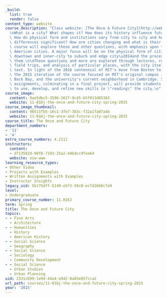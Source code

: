 ```yaml
---
_build:
  list: true
  render: false
content_type: website
course_description: "Class website: [The Once & Future City](http://web.mit.edu/thecity)\n\
  \nWhat is a city? What shapes it? How does its history influence future development?\
  \ How do physical form and institutions vary from city to city and how are these\
  \ differences significant? How are cities changing and what is their future? This\
  \ course will explore these and other questions, with emphasis upon twentieth-century\
  \ American cities. A major focus will be on the physical form of cities\u2014from\
  \ downtown and inner-city to suburb and edge city\u2014and the processes that shape\
  \ them.\n\nThese questions and more are explored through lectures, readings, workshops,\
  \ field trips, and analysis of particular places, with the city itself as a primary\
  \ text. In light of the 2016 centennial of MIT's move from Boston to Cambridge,\
  \ the 2015 iteration of the course focused on MIT's original campus in Boston's\
  \ Back Bay, and the university's current neighborhood in Cambridge. Short field\
  \ assignments, culminating in a final project, will provide students opportunities\
  \ to use, develop, and refine new skills in \"reading\" the city.\n"
course_image:
  content: 9ae5dbc5-3596-262f-9c45-b5f013d85363
  website: 11-016j-the-once-and-future-city-spring-2015
course_image_thumbnail:
  content: 96511fb5-16c1-3fe7-3b3c-f32a1fa07a4b
  website: 11-016j-the-once-and-future-city-spring-2015
course_title: The Once and Future City
department_numbers:
- '11'
- '4'
extra_course_numbers: 4.211J
instructors:
  content:
  - d713582d-90f8-7193-25a2-44bdcc9fee64
  website: ocw-www
learning_resource_types:
- Other Video
- Projects with Examples
- Written Assignments with Examples
- Instructor Insights
legacy_uid: 5b175dff-5140-e5f3-59c0-ecfd1bb6c7a9
level:
- Undergraduate
primary_course_number: 11.016J
term: Spring
title: The Once and Future City
topics:
- - Fine Arts
  - Architecture
- - Humanities
  - History
  - American History
- - Social Science
  - Geography
- - Social Science
  - Sociology
  - Community Development
- - Social Science
  - Urban Studies
  - Urban Planning
uid: 2331cb99-1e9d-44a4-a942-8a03e05fcca2
url_path: courses/11-016j-the-once-and-future-city-spring-2015
year: '2015'
---
```

